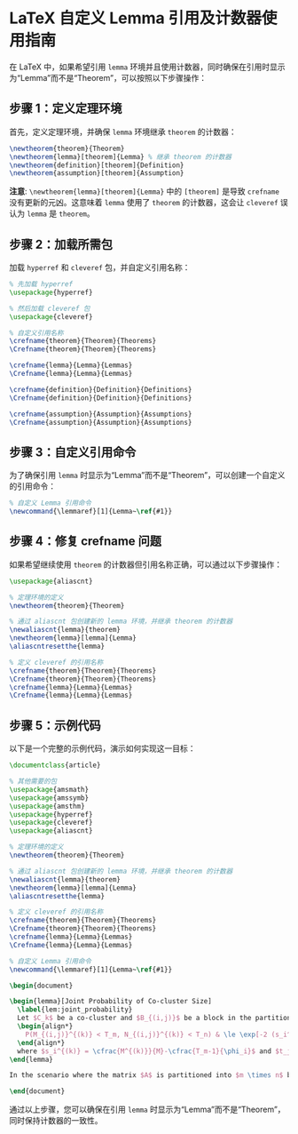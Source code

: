 # LaTeX 自定义 Lemma 引用及计数器使用指南

在 LaTeX 中，如果希望引用 `lemma` 环境并且使用计数器，同时确保在引用时显示为“Lemma”而不是“Theorem”，可以按照以下步骤操作：

## 步骤 1：定义定理环境

首先，定义定理环境，并确保 `lemma` 环境继承 `theorem` 的计数器：

```latex
\newtheorem{theorem}{Theorem}
\newtheorem{lemma}[theorem]{Lemma} % 继承 theorem 的计数器
\newtheorem{definition}[theorem]{Definition}
\newtheorem{assumption}[theorem]{Assumption}
```

**注意**: `\newtheorem{lemma}[theorem]{Lemma}` 中的 `[theorem]` 是导致 `crefname` 没有更新的元凶。这意味着 `lemma` 使用了 `theorem` 的计数器，这会让 `cleveref` 误认为 `lemma` 是 `theorem`。

## 步骤 2：加载所需包

加载 `hyperref` 和 `cleveref` 包，并自定义引用名称：

```latex
% 先加载 hyperref
\usepackage{hyperref}

% 然后加载 cleveref 包
\usepackage{cleveref}

% 自定义引用名称
\crefname{theorem}{Theorem}{Theorems}
\Crefname{theorem}{Theorem}{Theorems}

\crefname{lemma}{Lemma}{Lemmas}
\Crefname{lemma}{Lemma}{Lemmas}

\crefname{definition}{Definition}{Definitions}
\Crefname{definition}{Definition}{Definitions}

\crefname{assumption}{Assumption}{Assumptions}
\Crefname{assumption}{Assumption}{Assumptions}
```

## 步骤 3：自定义引用命令

为了确保引用 `lemma` 时显示为“Lemma”而不是“Theorem”，可以创建一个自定义的引用命令：

```latex
% 自定义 Lemma 引用命令
\newcommand{\lemmaref}[1]{Lemma~\ref{#1}}
```

## 步骤 4：修复 crefname 问题

如果希望继续使用 `theorem` 的计数器但引用名称正确，可以通过以下步骤操作：

```latex
\usepackage{aliascnt}

% 定理环境的定义
\newtheorem{theorem}{Theorem}

% 通过 aliascnt 包创建新的 lemma 环境，并继承 theorem 的计数器
\newaliascnt{lemma}{theorem}
\newtheorem{lemma}[lemma]{Lemma}
\aliascntresetthe{lemma}

% 定义 cleveref 的引用名称
\crefname{theorem}{Theorem}{Theorems}
\Crefname{theorem}{Theorem}{Theorems}
\crefname{lemma}{Lemma}{Lemmas}
\Crefname{lemma}{Lemma}{Lemmas}
```

## 步骤 5：示例代码

以下是一个完整的示例代码，演示如何实现这一目标：

```latex
\documentclass{article}

% 其他需要的包
\usepackage{amsmath}
\usepackage{amssymb}
\usepackage{amsthm}
\usepackage{hyperref}
\usepackage{cleveref}
\usepackage{aliascnt}

% 定理环境的定义
\newtheorem{theorem}{Theorem}

% 通过 aliascnt 包创建新的 lemma 环境，并继承 theorem 的计数器
\newaliascnt{lemma}{theorem}
\newtheorem{lemma}[lemma]{Lemma}
\aliascntresetthe{lemma}

% 定义 cleveref 的引用名称
\crefname{theorem}{Theorem}{Theorems}
\Crefname{theorem}{Theorem}{Theorems}
\crefname{lemma}{Lemma}{Lemmas}
\Crefname{lemma}{Lemma}{Lemmas}

% 自定义 Lemma 引用命令
\newcommand{\lemmaref}[1]{Lemma~\ref{#1}}

\begin{document}

\begin{lemma}[Joint Probability of Co-cluster Size]
  \label{lem:joint_probability}
  Let $C_k$ be a co-cluster and $B_{(i,j)}$ be a block in the partitioned matrix. The probability that the size of the co-cluster $C_k$ within block $B_{(i,j)}$ is less than $T_m$ rows and $T_n$ columns is given by:
  \begin{align*}
    P(M_{(i,j)}^{(k)} < T_m, N_{(i,j)}^{(k)} < T_n) & \le \exp[-2 (s_i^{(k)})^2 \phi_i -2 (t_j^{(k)})^2 \psi_j]
  \end{align*}
  where $s_i^{(k)} = \cfrac{M^{(k)}}{M}-\cfrac{T_m-1}{\phi_i}$ and $t_j^{(k)} = \cfrac{N^{(k)}}{N}-\cfrac{T_n-1}{\psi_j}$.
\end{lemma}

In the scenario where the matrix $A$ is partitioned into $m \times n$ blocks, each block has size $\phi_i \times $\psi_j$, that is, $M=\sum_{i=1}^m \phi_i$ and $N=\sum_{j=1}^n \psi_j$, the joint probability of $M_{(i,j)}^{(k)}$ and $N_{(i,j)}^{(k)}$ is given by \lemmaref{lem:joint_probability}.

\end{document}
```

通过以上步骤，您可以确保在引用 `lemma` 时显示为“Lemma”而不是“Theorem”，同时保持计数器的一致性。
